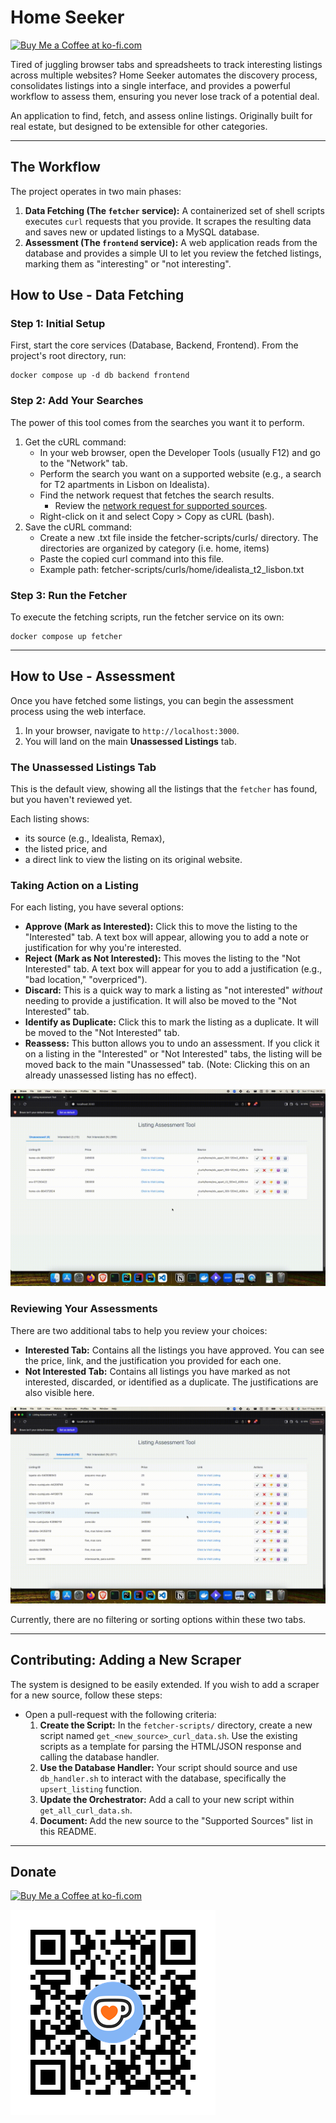 # Home Seeker

<a href='https://ko-fi.com/W7W71CM5G1' target='_blank'><img height='36' style='border:0px;height:36px;' src='https://storage.ko-fi.com/cdn/kofi6.png?v=6' border='0' alt='Buy Me a Coffee at ko-fi.com' /></a>

Tired of juggling browser tabs and spreadsheets to track interesting listings across multiple websites? Home Seeker automates the discovery process, consolidates listings into a single interface, and provides a powerful workflow to assess them, ensuring you never lose track of a potential deal.

An application to find, fetch, and assess online listings. Originally built for real estate, but designed to be extensible for other categories.

---

## The Workflow

The project operates in two main phases:

1.  **Data Fetching (The `fetcher` service):** A containerized set of shell scripts executes `curl` requests that you provide. It scrapes the resulting data and saves new or updated listings to a MySQL database.
2.  **Assessment (The `frontend` service):** A web application reads from the database and provides a simple UI to let you review the fetched listings, marking them as "interesting" or "not interesting".

## How to Use - **Data Fetching**

### Step 1: Initial Setup

First, start the core services (Database, Backend, Frontend). From the project's root directory, run:

``` shell
docker compose up -d db backend frontend
```

### Step 2: Add Your Searches

The power of this tool comes from the searches you want it to perform.

1. Get the cURL command:
   * In your web browser, open the Developer Tools (usually F12) and go to the "Network" tab.
   * Perform the search you want on a supported website (e.g., a search for T2 apartments in Lisbon on Idealista).
   * Find the network request that fetches the search results.
     * Review the [network request for supported sources](./supported-sources-network-request.md).
   * Right-click on it and select Copy > Copy as cURL (bash).
2. Save the cURL command:
   * Create a new .txt file inside the fetcher-scripts/curls/ directory. The directories are organized by category (i.e. home, items)
   * Paste the copied curl command into this file.
   * Example path: fetcher-scripts/curls/home/idealista_t2_lisbon.txt

   
### Step 3: Run the Fetcher

To execute the fetching scripts, run the fetcher service on its own:

``` shell
docker compose up fetcher
```

---

## How to Use - **Assessment**

Once you have fetched some listings, you can begin the assessment process using the web interface.

1.  In your browser, navigate to `http://localhost:3000`.
2.  You will land on the main **Unassessed Listings** tab.

### The Unassessed Listings Tab

This is the default view, showing all the listings that the `fetcher` has found, but you haven't reviewed yet.

Each listing shows:
* its source (e.g., Idealista, Remax),
* the listed price, and
* a direct link to view the listing on its original website.

### Taking Action on a Listing

For each listing, you have several options:

*   **Approve (Mark as Interested):** Click this to move the listing to the "Interested" tab. A text box will appear, allowing you to add a note or justification for why you're interested.
*   **Reject (Mark as Not Interested):** This moves the listing to the "Not Interested" tab. A text box will appear for you to add a justification (e.g., "bad location," "overpriced").
*   **Discard:** This is a quick way to mark a listing as "not interested" *without* needing to provide a justification. It will also be moved to the "Not Interested" tab.
*   **Identify as Duplicate:** Click this to mark the listing as a duplicate. It will be moved to the "Not Interested" tab.
*   **Reassess:** This button allows you to undo an assessment. If you click it on a listing in the "Interested" or "Not Interested" tabs, the listing will be moved back to the main "Unassessed" tab. (Note: Clicking this on an already unassessed listing has no effect).

![actions on the unassessed listings tabs](./resources/frontend_720.gif)

### Reviewing Your Assessments

There are two additional tabs to help you review your choices:

*   **Interested Tab:** Contains all the listings you have approved. You can see the price, link, and the justification you provided for each one.
*   **Not Interested Tab:** Contains all listings you have marked as not interested, discarded, or identified as a duplicate. The justifications are also visible here.

![actions on the assessed listings tabs](./resources/assessed_720.gif)

Currently, there are no filtering or sorting options within these two tabs.

---

## Contributing: Adding a New Scraper

The system is designed to be easily extended. If you wish to add a scraper for a new source, follow these steps:

* Open a pull-request with the following criteria:
  1.  **Create the Script:** In the `fetcher-scripts/` directory, create a new script named `get_<new_source>_curl_data.sh`. Use the existing scripts as a template for parsing the HTML/JSON response and calling the database handler.
  2.  **Use the Database Handler:** Your script should source and use `db_handler.sh` to interact with the database, specifically the `upsert_listing` function.
  3.  **Update the Orchestrator:** Add a call to your new script within `get_all_curl_data.sh`.
  4.  **Document:** Add the new source to the "Supported Sources" list in this README.

---

## Donate

<a href='https://ko-fi.com/W7W71CM5G1' target='_blank'><img height='36' style='border:0px;height:36px;' src='https://storage.ko-fi.com/cdn/kofi6.png?v=6' border='0' alt='Buy Me a Coffee at ko-fi.com' /></a>

![qr code to rpmxh kofi](resources/rpmxh-kofi.png)